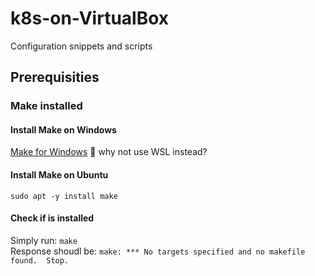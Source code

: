 # k8s-on-VirtualBox
Configuration snippets and scripts

## Prerequisities

### Make installed

#### Install Make on Windows
[Make for Windows](https://gnuwin32.sourceforge.net/packages/make.htm)
🤔 why not use WSL instead?

#### Install Make on Ubuntu
`sudo apt -y install make`

#### Check if is installed
Simply run: `make` <br>
Response shoudl be: `make: *** No targets specified and no makefile found.  Stop.`
